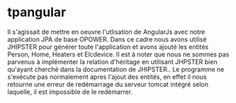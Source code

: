 # tpangular
Il s'agissait de mettre en oeuvre l'utlisation de AngularJs avec notre application JPA de base OPOWER. Dans ce cadre nous avons utilisé JHIPSTER pour générer toute l'application et avons ajouté les entités Person, Home, Heaters et Elcdevice. 
Il est à noter que nous ne sommes pas parvenus à implémenter la relation d'héritage  en utilisant JHPSTER bien qu'ayant cherché dans la documentation de JHIPSTER..
Le programme ne s'exécute pas normalement apres l'ajout des entités, en effet il nous retourne une erreur de redémarrage du serveur tomcat intégré selon laquelle, il est impossible de le redémarrer.
